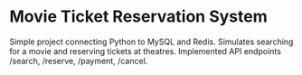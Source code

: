 # Movie Ticket Reservation System
Simple project connecting Python to MySQL and Redis. Simulates searching for a movie and reserving tickets at theatres. Implemented API endpoints /search, /reserve, /payment, /cancel.
